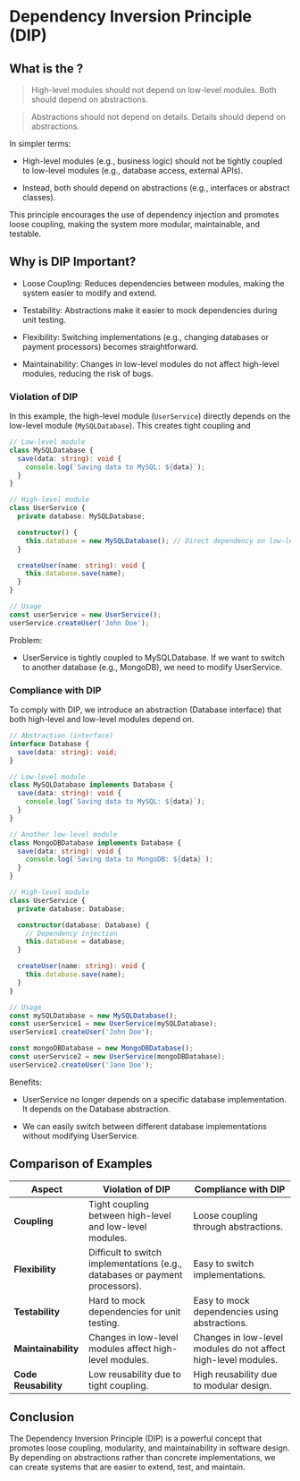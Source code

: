 # Dependency Inversion Principle (DIP)

## What is the ?

> High-level modules should not depend on low-level modules. Both should depend on abstractions.

> Abstractions should not depend on details. Details should depend on abstractions.

In simpler terms:

- High-level modules (e.g., business logic) should not be tightly coupled to low-level modules (e.g., database access, external APIs).

- Instead, both should depend on abstractions (e.g., interfaces or abstract classes).

This principle encourages the use of dependency injection and promotes loose coupling, making the system more modular, maintainable, and testable.

## Why is DIP Important?

- Loose Coupling: Reduces dependencies between modules, making the system easier to modify and extend.

- Testability: Abstractions make it easier to mock dependencies during unit testing.

- Flexibility: Switching implementations (e.g., changing databases or payment processors) becomes straightforward.

- Maintainability: Changes in low-level modules do not affect high-level modules, reducing the risk of bugs.

### Violation of DIP

In this example, the high-level module (`UserService`) directly depends on the low-level module (`MySQLDatabase`). This creates tight coupling and

```typescript
// Low-level module
class MySQLDatabase {
  save(data: string): void {
    console.log(`Saving data to MySQL: ${data}`);
  }
}

// High-level module
class UserService {
  private database: MySQLDatabase;

  constructor() {
    this.database = new MySQLDatabase(); // Direct dependency on low-level module
  }

  createUser(name: string): void {
    this.database.save(name);
  }
}

// Usage
const userService = new UserService();
userService.createUser('John Doe');
```

Problem:

- UserService is tightly coupled to MySQLDatabase. If we want to switch to another database (e.g., MongoDB), we need to modify UserService.

### Compliance with DIP

To comply with DIP, we introduce an abstraction (Database interface) that both high-level and low-level modules depend on.

```typescript
// Abstraction (interface)
interface Database {
  save(data: string): void;
}

// Low-level module
class MySQLDatabase implements Database {
  save(data: string): void {
    console.log(`Saving data to MySQL: ${data}`);
  }
}

// Another low-level module
class MongoDBDatabase implements Database {
  save(data: string): void {
    console.log(`Saving data to MongoDB: ${data}`);
  }
}

// High-level module
class UserService {
  private database: Database;

  constructor(database: Database) {
    // Dependency injection
    this.database = database;
  }

  createUser(name: string): void {
    this.database.save(name);
  }
}

// Usage
const mySQLDatabase = new MySQLDatabase();
const userService1 = new UserService(mySQLDatabase);
userService1.createUser('John Doe');

const mongoDBDatabase = new MongoDBDatabase();
const userService2 = new UserService(mongoDBDatabase);
userService2.createUser('Jane Doe');
```

Benefits:

- UserService no longer depends on a specific database implementation. It depends on the Database abstraction.

- We can easily switch between different database implementations without modifying UserService.

## Comparison of Examples

| **Aspect**           | **Violation of DIP**                                                         | **Compliance with DIP**                                        |
| -------------------- | ---------------------------------------------------------------------------- | -------------------------------------------------------------- |
| **Coupling**         | Tight coupling between high-level and low-level modules.                     | Loose coupling through abstractions.                           |
| **Flexibility**      | Difficult to switch implementations (e.g., databases or payment processors). | Easy to switch implementations.                                |
| **Testability**      | Hard to mock dependencies for unit testing.                                  | Easy to mock dependencies using abstractions.                  |
| **Maintainability**  | Changes in low-level modules affect high-level modules.                      | Changes in low-level modules do not affect high-level modules. |
| **Code Reusability** | Low reusability due to tight coupling.                                       | High reusability due to modular design.                        |

## Conclusion

The Dependency Inversion Principle (DIP) is a powerful concept that promotes loose coupling, modularity, and maintainability in software design. By depending on abstractions rather than concrete implementations, we can create systems that are easier to extend, test, and maintain.
